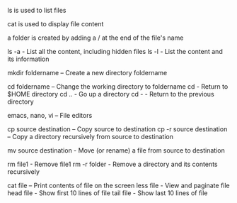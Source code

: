 ls is used to list files

cat is used to display file content

a folder is created by adding a / at the end of the file's name

ls -a - List all the content, including hidden files
ls -l - List the content and its information

mkdir foldername – Create a new directory foldername

cd foldername – Change the working directory to foldername
cd - Return to $HOME directory
cd .. - Go up a directory
cd - - Return to the previous directory

emacs, nano, vi – File editors

cp source destination – Copy source to destination
cp -r source destination – Copy a directory recursively from source to destination

mv source destination - Move (or rename) a file from source to destination

rm file1 - Remove file1
rm -r folder - Remove a directory and its contents recursively

cat file – Print contents of file on the screen
less file - View and paginate file
head file - Show first 10 lines of file
tail file - Show last 10 lines of file
